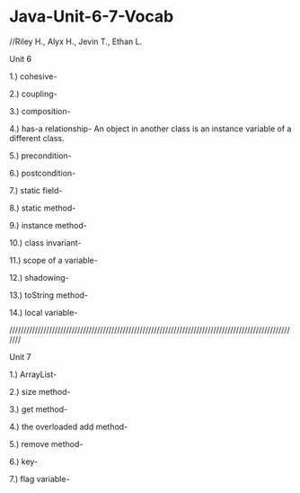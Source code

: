 # Java-Unit-6-7-Vocab
//Riley H., Alyx H., Jevin T., Ethan L. 

Unit 6

1.) cohesive-

2.) coupling-

3.) composition-

4.) has-a relationship- An object in another class is an instance variable of a different class. 

5.) precondition-

6.) postcondition-

7.) static field-

8.) static method-

9.) instance method-

10.) class invariant-

11.) scope of a variable-

12.) shadowing-

13.) toString method-

14.) local variable-

///////////////////////////////////////////////////////////////////////////////////////////////////////

Unit 7

1.) ArrayList-

2.) size method-

3.) get method-

4.) the overloaded add method-

5.) remove method-

6.) key-

7.) flag variable-
